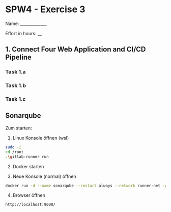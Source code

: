 SPW4 - Exercise 3
=================

Name: _____________

Effort in hours: __

## 1. Connect Four Web Application and CI/CD Pipeline

### Task 1.a

<!--- describe your solution here --->

### Task 1.b



<!--- describe your solution here --->

### Task 1.c

<!--- describe your solution here --->

## Sonarqube

Zum starten:
1. Linux Konsole öffnen (wsl)
```bash
sudo -i
cd /root
.\gitlab-runner run
```
2. Docker starten

3. Neue Konsole (normal) öffnen
```bash
docker run -d --name sonarqube --restart always --network runner-net -p 9000:9000 -e SONAR_ES_BOOTSTRAP_CHECKS_DISABLE=true sonarqube:10.4.1-community
```

4. Browser öffnen
````
http://localhost:9000/
````
